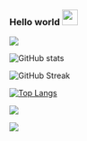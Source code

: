 ### Hello world <img src="https://media.giphy.com/media/hvRJCLFzcasrR4ia7z/giphy.gif" width="28px" height="28px" color="blue">

![](https://komarev.com/ghpvc/?username=jiny2021&color=green)

![GitHub stats](https://github-readme-stats.vercel.app/api?username=jiny2021&bg_color=60,fc2803,fce303&title_color=fff&text_color=fff&border_radius=40&show_icons=true)

![GitHub Streak](https://github-readme-streak-stats.herokuapp.com/?user=jiny2021&fire=00FFFF&title_color=000000&text_color=fff&border_radius=40&ring=89502D&fire=00FFFF&currStreakNum=00FF00&sideNums=FFFF00&currStreakLabel=00FF00&sideLabels=87CEEB&dates=FFA500&theme=tokyonight)

[![Top Langs](https://github-readme-stats.vercel.app/api/top-langs/?username=jiny2021&layout=compact&bg_color=20,ffe302,FFA500,0000FF&title_color=000000&text_color=fff&border_radius=40)](https://github.com/jiny2021)

![](https://github-profile-summary-cards.vercel.app/api/cards/productive-time?username=jiny2021&theme=tokyonight)

![](https://github-profile-summary-cards.vercel.app/api/cards/profile-details?username=jiny2021&theme=gruvbox)
